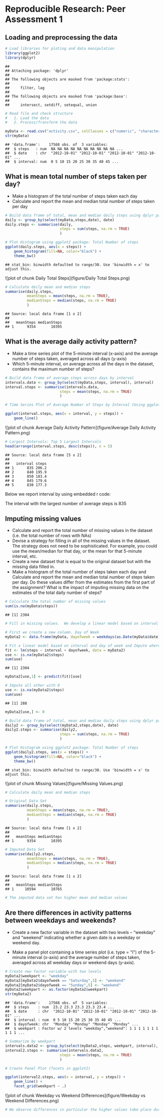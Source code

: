# Reproducible Research: Peer Assessment 1


## Loading and preprocessing the data
 

```r
# Load libraries for ploting and data manipulation
library(ggplot2)
library(dplyr)
```

```
## 
## Attaching package: 'dplyr'
## 
## The following objects are masked from 'package:stats':
## 
##     filter, lag
## 
## The following objects are masked from 'package:base':
## 
##     intersect, setdiff, setequal, union
```

```r
# Read file and check structure
#   1. Load the data
#   2. Process/fransform the data 

myData <- read.csv("activity.csv", colClasses = c("numeric", "character", "numeric"))
str(myData)
```

```
## 'data.frame':	17568 obs. of  3 variables:
##  $ steps   : num  NA NA NA NA NA NA NA NA NA NA ...
##  $ date    : chr  "2012-10-01" "2012-10-01" "2012-10-01" "2012-10-01" ...
##  $ interval: num  0 5 10 15 20 25 30 35 40 45 ...
```


## What is mean total number of steps taken per day?
*   Make a histogram of the total number of steps taken each day
*   Calculate and report the mean and median total number of steps taken per day


```r
# Build data frame of total, mean and median daily steps using dplyr package
daily <- group_by(select(myData,steps,date), date)
daily.steps <- summarise(daily, 
                         steps = sum(steps, na.rm = TRUE)
                         )

# Plot Histogram using ggplot2 package: Total Number of steps
ggplot(daily.steps, aes(x = steps)) + 
    geom_histogram(fill=NA, color="black") + 
    theme_bw()
```

```
## stat_bin: binwidth defaulted to range/30. Use 'binwidth = x' to adjust this.
```

![plot of chunk Daily Total Steps](figure/Daily Total Steps.png) 

```r
# Calculate daily mean and median steps
summarise(daily.steps,
          meanSteps = mean(steps, na.rm = TRUE),
          medianSteps = median(steps, na.rm = TRUE)
          )
```

```
## Source: local data frame [1 x 2]
## 
##   meanSteps medianSteps
## 1      9354       10395
```


## What is the average daily activity pattern?

*   Make a time series plot of the 5-minute interval (x-axis) and the average number of steps taken, averaged across all days (y-axis)
*   Which 5-minute interval, on average across all the days in the dataset, contains the maximum number of steps?


```r
# Build data frame of average steps across days by interval
intervals.data <- group_by(select(myData,steps, interval), interval)
interval.steps <- summarise(intervals.data, 
                         steps = mean(steps, na.rm = TRUE)
                         )

# Time Series Plot of Average Number of Steps by Interval (Using ggplot2 Package)

ggplot(interval.steps, aes(x = interval, y = steps)) + 
    geom_line()
```

![plot of chunk Average Daily Activity Pattern](figure/Average Daily Activity Pattern.png) 

```r
# Largest Intervals: Top 5 Largest Intervals
head(arrange(interval.steps, desc(steps)), n = 5)
```

```
## Source: local data frame [5 x 2]
## 
##   interval steps
## 1      835 206.2
## 2      840 195.9
## 3      850 183.4
## 4      845 179.6
## 5      830 177.3
```
Below we report interval by using embedded r code:

The interval with the largest number of average steps is 835

## Imputing missing values
*   Calculate and report the total number of missing values in the dataset (i.e. the total number of rows with NAs)
*   Devise a strategy for filling in all of the missing values in the dataset. The strategy does not need to be sophisticated. For example, you could use the mean/median for that day, or the mean for that 5-minute interval, etc.
*   Create a new dataset that is equal to the original dataset but with the missing data filled in.
*   Make a histogram of the total number of steps taken each day and Calculate and report the mean and median total number of steps taken per day. Do these values differ from the estimates from the first part of the assignment? What is the impact of imputing missing data on the estimates of the total daily number of steps?


```r
# Calculate the total number of missing values
sum(is.na(myData$steps))
```

```
## [1] 2304
```

```r
# Fill in missing values.  We develop a linear model based on interval and day of the week 

# First we create a new column. Day of Week
myData2 <- data.frame(myData, dayofweek = weekdays(as.Date(myData$date)), stringsAsFactors = FALSE)

# Fit a linear model based on interval and day of week and Impute where possible (Note: some interval are always NA)
fit <- lm(steps ~ interval + dayofweek, data = myData2)
use <- is.na(myData2$steps)
sum(use)
```

```
## [1] 2304
```

```r
myData2[use,1] <- predict(fit)[use]

# Impute all other with 0
use <- is.na(myData2$steps)
sum(use)
```

```
## [1] 288
```

```r
myData2[use,] <- 0

# Build data frame of total, mean and median daily steps using dplyr package
daily2 <- group_by(select(myData2,steps,date), date)
daily2.steps <- summarise(daily2, 
                         steps = sum(steps, na.rm = TRUE)
                         )

# Plot Histogram using ggplot2 package: Total Number of steps
ggplot(daily2.steps, aes(x = steps)) + 
    geom_histogram(fill=NA, color="black") + 
    theme_bw()
```

```
## stat_bin: binwidth defaulted to range/30. Use 'binwidth = x' to adjust this.
```

![plot of chunk Missing Values](figure/Missing Values.png) 

```r
# Calculate daily mean and median steps

# Original Data Set
summarise(daily.steps,
          meanSteps = mean(steps, na.rm = TRUE),
          medianSteps = median(steps, na.rm = TRUE)
          )
```

```
## Source: local data frame [1 x 2]
## 
##   meanSteps medianSteps
## 1      9354       10395
```

```r
# Imputed Data Set 
summarise(daily2.steps,
          meanSteps = mean(steps, na.rm = TRUE),
          medianSteps = median(steps, na.rm = TRUE)
          )
```

```
## Source: local data frame [1 x 2]
## 
##   meanSteps medianSteps
## 1     10594       10765
```

```r
# The imputed data set has higher mean and median values
```

## Are there differences in activity patterns between weekdays and weekends?
*   Create a new factor variable in the dataset with two levels – “weekday” and “weekend” indicating whether a given date is a weekday or weekend day.

*   Make a panel plot containing a time series plot (i.e. type = "l") of the 5-minute interval (x-axis) and the average number of steps taken, averaged across all weekday days or weekend days (y-axis).



```r
# Create new factor variable with two levels
myData2$weekpart <- "weekday"
myData2[myData2$dayofweek == "Saturday",5] <- "weekend"
myData2[myData2$dayofweek == "Sunday",5] <- "weekend"
myData2$weekpart <- as.factor(myData2$weekpart)
str(myData2)
```

```
## 'data.frame':	17568 obs. of  5 variables:
##  $ steps    : num  23.2 23.3 23.3 23.3 23.4 ...
##  $ date     : chr  "2012-10-01" "2012-10-01" "2012-10-01" "2012-10-01" ...
##  $ interval : num  0 5 10 15 20 25 30 35 40 45 ...
##  $ dayofweek: chr  "Monday" "Monday" "Monday" "Monday" ...
##  $ weekpart : Factor w/ 2 levels "weekday","weekend": 1 1 1 1 1 1 1 1 1 1 ...
```

```r
# Summarize by weekpart
intervals.data2 <- group_by(select(myData2,steps, weekpart, interval), weekpart, interval)
interval2.steps <- summarise(intervals.data2,
                         steps = mean(steps, na.rm = TRUE)
                         )

# Create Panel Plot (facets in ggplot2)

ggplot(interval2.steps, aes(x = interval, y = steps)) + 
    geom_line() +
    facet_grid(weekpart ~ .)
```

![plot of chunk Weekday vs Weekend Differences](figure/Weekday vs Weekend Differences.png) 

```r
# We observe differences in particular the higher values take place during the weekdays.
```
